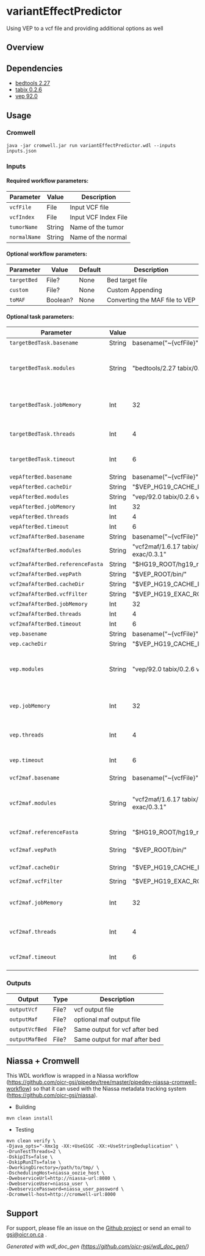 # variantEffectPredictor

Using VEP to a vcf file and providing additional options as well

## Overview

## Dependencies

* [bedtools 2.27](https://github.com/arq5x/bedtools)
* [tabix 0.2.6](https://github.com/samtools/tabix)
* [vep 92.0](https://github.com/Ensembl/ensembl-vep)


## Usage

### Cromwell
```
java -jar cromwell.jar run variantEffectPredictor.wdl --inputs inputs.json
```

### Inputs

#### Required workflow parameters:
Parameter|Value|Description
---|---|---
`vcfFile`|File|Input VCF file
`vcfIndex`|File|Input VCF Index File
`tumorName`|String|Name of the tumor
`normalName`|String|Name of the normal


#### Optional workflow parameters:
Parameter|Value|Default|Description
---|---|---|---
`targetBed`|File?|None|Bed target file
`custom`|File?|None|Custom Appending
`toMAF`|Boolean?|None|Converting the MAF file to VEP


#### Optional task parameters:
Parameter|Value|Default|Description
---|---|---|---
`targetBedTask.basename`|String|basename("~{vcfFile}",".vcf.gz")|
`targetBedTask.modules`|String|"bedtools/2.27 tabix/0.2.6"|Module needed to run UMI-tools extract
`targetBedTask.jobMemory`|Int|32|Memory allocated for this job (GB)
`targetBedTask.threads`|Int|4|Requested CPU threads
`targetBedTask.timeout`|Int|6|hours before task timeout
`vepAfterBed.basename`|String|basename("~{vcfFile}",".vcf.gz")|
`vepAfterBed.cacheDir`|String|"$VEP_HG19_CACHE_ROOT/.vep"|
`vepAfterBed.modules`|String|"vep/92.0 tabix/0.2.6 vep-hg19-cache/92"|
`vepAfterBed.jobMemory`|Int|32|
`vepAfterBed.threads`|Int|4|
`vepAfterBed.timeout`|Int|6|
`vcf2mafAfterBed.basename`|String|basename("~{vcfFile}",".vcf.gz")|
`vcf2mafAfterBed.modules`|String|"vcf2maf/1.6.17 tabix/0.2.6 hg19/p13 vep-hg19-cache/92 vep-hg19-exac/0.3.1"|
`vcf2mafAfterBed.referenceFasta`|String|"$HG19_ROOT/hg19_random.fa"|
`vcf2mafAfterBed.vepPath`|String|"$VEP_ROOT/bin/"|
`vcf2mafAfterBed.cacheDir`|String|"$VEP_HG19_CACHE_ROOT/.vep"|
`vcf2mafAfterBed.vcfFilter`|String|"$VEP_HG19_EXAC_ROOT/ExAC_nonTCGA.r0.3.1.somatic.sites.vep.vcf.gz"|
`vcf2mafAfterBed.jobMemory`|Int|32|
`vcf2mafAfterBed.threads`|Int|4|
`vcf2mafAfterBed.timeout`|Int|6|
`vep.basename`|String|basename("~{vcfFile}",".vcf.gz")|
`vep.cacheDir`|String|"$VEP_HG19_CACHE_ROOT/.vep"|
`vep.modules`|String|"vep/92.0 tabix/0.2.6 vep-hg19-cache/92"|Module needed to run UMI-tools extract
`vep.jobMemory`|Int|32|Memory allocated for this job (GB)
`vep.threads`|Int|4|Requested CPU threads
`vep.timeout`|Int|6|hours before task timeout
`vcf2maf.basename`|String|basename("~{vcfFile}",".vcf.gz")|base name
`vcf2maf.modules`|String|"vcf2maf/1.6.17 tabix/0.2.6 hg19/p13 vep-hg19-cache/92 vep-hg19-exac/0.3.1"|Module needed to run UMI-tools extract
`vcf2maf.referenceFasta`|String|"$HG19_ROOT/hg19_random.fa"|Reference fasta file
`vcf2maf.vepPath`|String|"$VEP_ROOT/bin/"|Path to vep script
`vcf2maf.cacheDir`|String|"$VEP_HG19_CACHE_ROOT/.vep"|Dir of cache files
`vcf2maf.vcfFilter`|String|"$VEP_HG19_EXAC_ROOT/ExAC_nonTCGA.r0.3.1.somatic.sites.vep.vcf.gz"|
`vcf2maf.jobMemory`|Int|32|Memory allocated for this job (GB)
`vcf2maf.threads`|Int|4|Requested CPU threads
`vcf2maf.timeout`|Int|6|hours before task timeout


### Outputs

Output | Type | Description
---|---|---
`outputVcf`|File?|vcf output file
`outputMaf`|File?|optional maf output file
`outputVcfBed`|File?|Same output for vcf after bed
`outputMafBed`|File?|Same output for maf after bed


## Niassa + Cromwell

This WDL workflow is wrapped in a Niassa workflow (https://github.com/oicr-gsi/pipedev/tree/master/pipedev-niassa-cromwell-workflow) so that it can used with the Niassa metadata tracking system (https://github.com/oicr-gsi/niassa).

* Building
```
mvn clean install
```

* Testing
```
mvn clean verify \
-Djava_opts="-Xmx1g -XX:+UseG1GC -XX:+UseStringDeduplication" \
-DrunTestThreads=2 \
-DskipITs=false \
-DskipRunITs=false \
-DworkingDirectory=/path/to/tmp/ \
-DschedulingHost=niassa_oozie_host \
-DwebserviceUrl=http://niassa-url:8080 \
-DwebserviceUser=niassa_user \
-DwebservicePassword=niassa_user_password \
-Dcromwell-host=http://cromwell-url:8000
```

## Support

For support, please file an issue on the [Github project](https://github.com/oicr-gsi) or send an email to gsi@oicr.on.ca .

_Generated with wdl_doc_gen (https://github.com/oicr-gsi/wdl_doc_gen/)_
